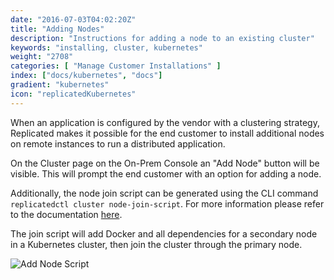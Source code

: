 ```yaml
---
date: "2016-07-03T04:02:20Z"
title: "Adding Nodes"
description: "Instructions for adding a node to an existing cluster"
keywords: "installing, cluster, kubernetes"
weight: "2708"
categories: [ "Manage Customer Installations" ]
index: ["docs/kubernetes", "docs"]
gradient: "kubernetes"
icon: "replicatedKubernetes"
---
```


When an application is configured by the vendor with a clustering strategy, Replicated makes it possible for the end customer to install additional nodes on remote instances to run a distributed application.

On the Cluster page on the On-Prem Console an "Add Node" button will be visible. This will prompt the end customer with an option for adding a node.

Additionally, the node join script can be generated using the CLI command `replicatedctl cluster node-join-script`. For more information please refer to the documentation [here](https://help.replicated.com/api/replicatedctl/replicatedctl_cluster_node-join-script/).

The join script will add Docker and all dependencies for a secondary node in a Kubernetes cluster, then join the cluster through the primary node.

![Add Node Script](/images/post-screens/add-node-k8s.png)
